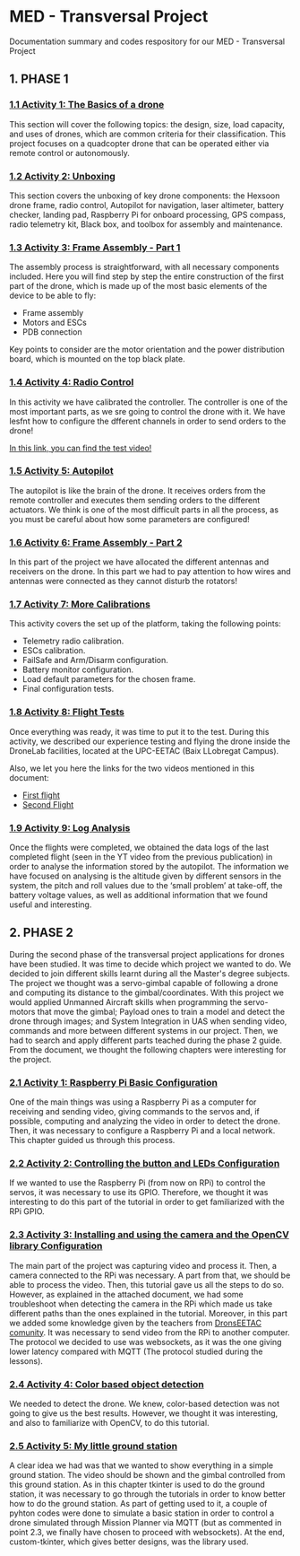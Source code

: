 # MED - Transversal Project
Documentation summary and codes respository for our MED - Transversal Project

## 1. PHASE 1

### [1.1 Activity 1: The Basics of a drone](https://www.linkedin.com/feed/update/urn:li:activity:7252710406031372288)
This section will cover the following topics: the design, size, load capacity, and uses of drones, which are common criteria for their classification. This project focuses on a quadcopter drone that can be operated either via remote control or autonomously.

### [1.2 Activity 2: Unboxing](https://www.linkedin.com/feed/update/urn:li:activity:7252711009163825154)
This section covers the unboxing of key drone components: the Hexsoon drone frame, radio control, Autopilot for navigation, laser altimeter, battery checker, landing pad, Raspberry Pi for onboard processing, GPS compass, radio telemetry kit, Black box, and toolbox for assembly and maintenance.

### [1.3 Activity 3: Frame Assembly - Part 1](https://www.linkedin.com/feed/update/urn:li:activity:7252711680806187009)
The assembly process is straightforward, with all necessary components included. 
Here you will find step by step the entire construction of the first part of the drone, which is made up of the most basic elements of the device to be able to fly:
 - Frame assembly
 - Motors and ESCs
 - PDB connection
 
Key points to consider are the motor orientation and the power distribution board, which is mounted on the top black plate.

### [1.4 Activity 4: Radio Control](https://www.linkedin.com/feed/update/urn:li:activity:7252766227394142208)
In this activity we have calibrated the controller. The controller is one of the most important parts, as we sre going to control the drone with it. We have lesfnt how to configure the dfferent channels in order to send orders to the drone!

[In this link, you can find the test video!](https://www.linkedin.com/feed/update/urn:li:activity:7252767082944094208)

### [1.5 Activity 5: Autopilot](https://www.linkedin.com/feed/update/urn:li:activity:7252767280122449920)
The autopilot is like the brain of the drone. It receives orders from the remote controller and executes them sending orders to the different actuators. We think is one of the most difficult parts in all the process, as you must be careful about how some parameters are configured!

### [1.6 Activity 6: Frame Assembly - Part 2](https://www.linkedin.com/feed/update/urn:li:activity:7252767412045942784)
In this part of the project we have allocated the different antennas and receivers on the drone. In this part we had to pay attention to how wires and antennas were connected as they cannot disturb the rotators!

### [1.7 Activity 7: More Calibrations](https://www.linkedin.com/feed/update/urn:li:activity:7252788385621180418)
This activity covers the set up of the platform, taking the following points:
- Telemetry radio calibration.
- ESCs calibration.
- FailSafe and Arm/Disarm configuration.
- Battery monitor configuration.
- Load default parameters for the chosen frame.
- Final configuration tests.

### [1.8 Activity 8: Flight Tests](https://www.linkedin.com/feed/update/urn:li:activity:7252790637563928576)
Once everything was ready, it was time to put it to the test. During this activity, we described our experience testing and flying the drone inside the DroneLab facilities, located at the UPC-EETAC (Baix LLobregat Campus).

Also, we let you here the links for the two videos mentioned in this document:
- [First flight](https://lnkd.in/dxRzHKCi)
- [Second Flight](https://lnkd.in/dHzvhWr8)

### [1.9 Activity 9: Log Analysis](https://www.linkedin.com/feed/update/urn:li:activity:7252793126744952835)
Once the flights were completed, we obtained the data logs of the last completed flight (seen in the YT video from the previous publication) in order to analyse the information stored by the autopilot. 
The information we have focused on analysing is the altitude given by different sensors in the system, the pitch and roll values due to the ‘small problem’ at take-off, the battery voltage values, as well as additional information that we found useful and interesting.


## 2. PHASE 2

During the second phase of the transversal project applications for drones have been studied. It was time to decide which project we wanted to do. We decided to join different skills learnt during all the Master's degree subjects. The project we thought was a servo-gimbal capable of following a drone and computing its distance to the gimbal/coordinates. With this project we would applied Unmanned Aircraft skills when programming the servo-motors that move the gimbal; Payload ones to train a model and detect the drone through images; and System Integration in UAS when sending video, commands and more between different systems in our project. Then, we had to search and apply different parts teached during the phase 2 guide. From the document, we thought the following chapters were interesting for the project.

### [2.1 Activity 1: Raspberry Pi Basic Configuration](https://www.linkedin.com/feed/update/urn:li:activity:7252793126744952835)
One of the main things was using a Raspberry Pi as a computer for receiving and sending video, giving commands to the servos and, if possible, computing and analyzing the video in order to detect the drone. Then, it was necessary to configure a Raspberry Pi and a local network. This chapter guided us through this process.

### [2.2 Activity 2: Controlling the button and LEDs Configuration](https://www.linkedin.com/feed/update/urn:li:activity:7252793126744952835)
If we wanted to use the Raspberry Pi (from now on RPi) to control the servos, it was necessary to use its GPIO. Therefore, we thought it was interesting to do this part of the tutorial in order to get familiarized with the RPi GPIO.

### [2.3 Activity 3: Installing and using the camera and the OpenCV library Configuration](https://www.linkedin.com/feed/update/urn:li:activity:7252793126744952835)
The main part of the project was capturing video and process it. Then, a camera connected to the RPi was necessary. A part from that, we should be able to process the video. Then, this tutorial gave us all the steps to do so. However, as explained in the attached document, we had some troubleshoot when detecting the camera in the RPi which made us take different paths than the ones explained in the tutorial. 
Moreover, in this part we added some knowledge given by the teachers from [DronsEETAC comunity](https://github.com/dronsEETAC/CameraLink/tree/main/webSocketDemo). It was necessary to send video from the RPi to another computer. The protocol we decided to use was websockets, as it was the one giving lower latency compared with MQTT (The protocol studied during the lessons).

### [2.4 Activity 4: Color based object detection](https://www.linkedin.com/feed/update/urn:li:activity:7252793126744952835)
We needed to detect the drone. We knew, color-based detection was not going to give us the best results. However, we thought it was interesting, and also to familiarize with OpenCV, to do this tutorial.

### [2.5 Activity 5: My little ground station](https://www.linkedin.com/feed/update/urn:li:activity:7252793126744952835)
A clear idea we had was that we wanted to show everything in a simple ground station. The video should be shown and the gimbal controlled from this ground station. As in this chapter tkinter is used to do the ground station, it was necessary to go through the tutorials in order to know better how to do the ground station. As part of getting used to it, a couple of pyhton codes were done to simulate a basic station in order to control a drone simulated through Mission Planner via MQTT (but as commented in point 2.3, we finally have chosen to proceed with websockets).
At the end, custom-tkinter, which gives better designs, was the library used.

